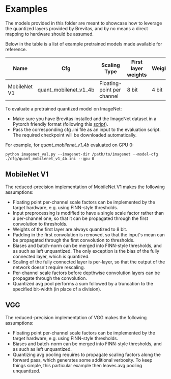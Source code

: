 # Examples

The models provided in this folder are meant to showcase how to leverage the quantized layers provided by Brevitas,
and by no means a direct mapping to hardware should be assumed.

Below in the table is a list of example pretrained models made available for reference.

| Name         | Cfg                   | Scaling Type               | First layer weights | Weights | Activations | Avg pool | Top1  | Top5  | Pretrained model                                                                                | Retrained from                                                |
|--------------|-----------------------|----------------------------|---------------------|---------|-------------|----------|-------|-------|-------------------------------------------------------------------------------------------------|---------------------------------------------------------------|
| MobileNet V1 | quant_mobilenet_v1_4b | Floating-point per channel | 8 bit               | 4 bit   | 4 bit       | 4 bit    | 71.14 | 90.10 | [Download](https://github.com/Xilinx/brevitas/releases/download/quant_mobilenetv1_4b-r1/quant_mobilenet_v1_4b-0100a667.pth) | [link](https://github.com/osmr/imgclsmob/tree/master/pytorch) |

To evaluate a pretrained quantized model on ImageNet:
 
 - Make sure you have Brevitas installed and the ImageNet dataset in a Pytorch friendly format (following this [script](https://raw.githubusercontent.com/soumith/imagenetloader.torch/master/valprep.sh)).
 - Pass the corresponding cfg .ini file as an input to the evaluation script. The required checkpoint will be downloaded automatically. 
 
 For example, for *quant_mobilenet_v1_4b* evaluated on GPU 0:

```
python imagenet_val.py --imagenet-dir /path/to/imagenet --model-cfg ./cfg/quant_mobilenet_v1_4b.ini --gpu 0
```

## MobileNet V1

The reduced-precision implementation of MobileNet V1 makes the following assumptions:
- Floating point per-channel scale factors can be implemented by the target hardware, e.g. using FINN-style thresholds.
- Input preprocessing is modified to have a single scale factor rather than a per-channel one, so that it can be propagated through the first convolution to thresholds.
- Weights of the first layer are always quantized to 8 bit.
- Padding in the first convolution is removed, so that the input's mean can be propagated through the first convolution to thresholds.
- Biases and batch-norm can be merged into FINN-style thresholds, and as such as left unquantized. The only exception is the bias of the fully connected layer, which is quantized.
- Scaling of the fully connected layer is per-layer, so that the output of the network doesn't require rescaling.
- Per-channel scale factors before depthwise convolution layers can be propagate through the convolution.
- Quantized avg pool performs a sum followed by a truncation to the specified bit-width (in place of a division).

## VGG

The reduced-precision implementation of VGG makes the following assumptions:
- Floating point per-channel scale factors can be implemented by the target hardware, e.g. using FINN-style thresholds.
- Biases and batch-norm can be merged into FINN-style thresholds, and as such as left unquantized.
- Quantizing avg pooling requires to propagate scaling factors along the forward pass, which generates some additional verbosity.
  To keep things simple, this particular example then leaves avg pooling unquantized. 